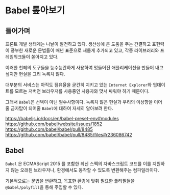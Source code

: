 # Babel 톺아보기

## 들어가며
프론트 개발 생태계는 나날이 발전하고 있다. 생산성에 큰 도움을 주는 간결하고 표현력이 풍부한 새로운 문법들이 매년 표준으로 새롭게 추가되고 있고, 각종 라이브러리와 프레임워크들이 쏟아지고 있다.

이러한 천혜의 도구들을 능수능란하게 사용하여 멋들어진 애플리케이션을 만들어 내고 싶지만 현실을 그리 녹록치 않다.

대부분의 서비스는 아직도 점유율을 굳건히 지키고 있는 `Internet Explorer`와 업데이트를 모르는 저버전 브라우저를 사용중인 사용자와 맞서 싸워야 하기 때문이다.

그래서 `Babel`은 선택이 아닌 필수사항이다. 녹록치 않은 현실과 우리의 이상향을 이어줄 금자탑이 되어줄 `Babel`에 대하여 자세히 알아보려 한다.

https://babeljs.io/docs/en/babel-preset-env#modules
https://github.com/babel/website/issues/1852
https://github.com/babel/babel/pull/8485
https://github.com/babel/babel/pull/8485/files#r236086742

## Babel
`Babel` 은 ECMAScript 2015 를 포함한 최신 스펙의 자바스크립트 코드를 이를 지원하지 않는 오래된 브라우저나, 환경에서도 동작할 수 있도록 변환해주는 컴파일러이다.

기본적으로는 문법을 변환하고, 목표한 환경에 맞춰 필요한 폴리필들을 `@babel/polyfill`을 통해 주입할 수 있다.
